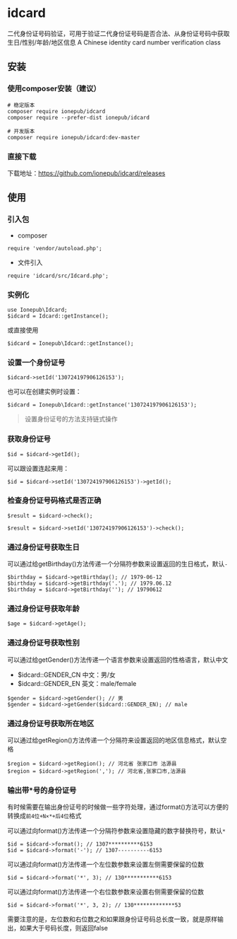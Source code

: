 # idcard
二代身份证号码验证，可用于验证二代身份证号码是否合法、从身份证号码中获取生日/性别/年龄/地区信息 A Chinese identity card number verification class

## 安装

### 使用composer安装（建议）

```
# 稳定版本
composer require ionepub/idcard
composer require --prefer-dist ionepub/idcard

# 开发版本
composer require ionepub/idcard:dev-master
```

### 直接下载

下载地址：https://github.com/ionepub/idcard/releases

## 使用

### 引入包

- composer

```
require 'vendor/autoload.php';
```

- 文件引入

```
require 'idcard/src/Idcard.php';
```

### 实例化

```
use Ionepub\Idcard;
$idcard = Idcard::getInstance();
```

或直接使用

```
$idcard = Ionepub\Idcard::getInstance();
```

### 设置一个身份证号

```
$idcard->setId('130724197906126153');
```

也可以在创建实例时设置：

```
$idcard = Ionepub\Idcard::getInstance('130724197906126153');
```

> 设置身份证号的方法支持链式操作

### 获取身份证号

```
$id = $idcard->getId();
```

可以跟设置连起来用：

```
$id = $idcard->setId('130724197906126153')->getId();
```

### 检查身份证号码格式是否正确

```
$result = $idcard->check();

$result = $idcard->setId('130724197906126153')->check();
```

### 通过身份证号获取生日

可以通过给getBirthday()方法传递一个分隔符参数来设置返回的生日格式，默认`-`

```
$birthday = $idcard->getBirthday(); // 1979-06-12
$birthday = $idcard->getBirthday('.'); // 1979.06.12
$birthday = $idcard->getBirthday(''); // 19790612
```

### 通过身份证号获取年龄

```
$age = $idcard->getAge();
```

### 通过身份证号获取性别

可以通过给getGender()方法传递一个语言参数来设置返回的性格语言，默认中文

- $idcard::GENDER_CN  中文：男/女
- $idcard::GENDER_EN  英文：male/female

```
$gender = $idcard->getGender(); // 男
$gender = $idcard->getGender($idcard::GENDER_EN); // male
```

### 通过身份证号获取所在地区

可以通过给getRegion()方法传递一个分隔符来设置返回的地区信息格式，默认空格

```
$region = $idcard->getRegion(); // 河北省 张家口市 沽源县
$region = $idcard->getRegion(','); // 河北省,张家口市,沽源县
```

### 输出带*号的身份证号

有时候需要在输出身份证号的时候做一些字符处理，通过format()方法可以方便的转换成`前4位+N×*+后4位`格式

可以通过向format()方法传递一个分隔符参数来设置隐藏的数字替换符号，默认`*`

```
$id = $idcard->format(); // 1307**********6153
$id = $idcard->format('-'); // 1307----------6153
```

可以通过向format()方法传递一个左位数参数来设置左侧需要保留的位数

```
$id = $idcard->format('*', 3); // 130***********6153
```

可以通过向format()方法传递一个右位数参数来设置右侧需要保留的位数

```
$id = $idcard->format('*', 3, 2); // 130*************53
```

需要注意的是，左位数和右位数之和如果跟身份证号码总长度一致，就是原样输出，如果大于号码长度，则返回false
